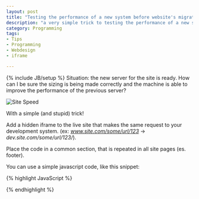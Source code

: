 ```yaml
---
layout: post
title: "Testing the performance of a new system before website's migration"
description: "a very simple trick to testing the performance of a new system before the website's migration"
category: Programming
tags: 
- Tips
- Programming
- Webdesign
- iframe

---
```

{% include JB/setup %}
Situation: the new server for the site is ready. How can I be sure the sizing is being made correctly and the machine is able to improve the performance of the previous server?

![Site Speed](http://1.bp.blogspot.com/-7teIbvGZnlo/VK9viPRDQtI/AAAAAAAAASA/z5ZuhyMv8Fo/s1600/loading.png)
<!-- more -->

With a simple (and stupid) trick!

Add a hidden iframe to the live site that makes the same request to your development system. (ex: *www.site.com/some/url/123* -> *dev.site.com/some/url/123/*). 

Place the code in a common section, that is repeated in all site pages (es. footer).

You can use a simple javascript code, like this snippet:

{% highlight JavaScript %}

<script>
    var url = window.location.toString();
    url = url.replace("www.site.com","dev.site.com")
    var ifrm = document.createElement('iframe');
    ifrm.setAttribute('src', url);
    ifrm.setAttribute('width', "1px");
    ifrm.setAttribute('height', "1px");
    document.body.appendChild(ifrm); 
</script>

{% endhighlight %}

